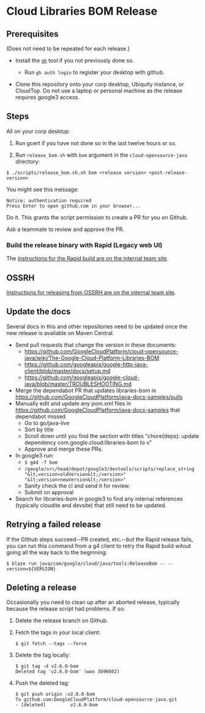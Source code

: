# Cloud Libraries BOM Release


## Prerequisites 

(Does not need to be repeated for each release.)

* Install the [`gh`](https://github.com/cli/cli)
tool if you not previously done so.

    * Run `gh auth login` to register your desktop with github.

* Clone this repository onto your corp desktop, Ubiquity instance, or CloudTop. Do not use a laptop or personal machine as the release requires google3 access.

## Steps

All on your corp desktop: 

1. Run gcert if you have not done so in the last twelve hours or so.

2. Run `release_bom.sh` with `bom` argument in 
the `cloud-opensource-java` directory:

```
$ ./scripts/release_bom.sh.sh bom <release version> <post-release-version>
```

You might see this message:

```
Notice: authentication required
Press Enter to open github.com in your browser...
```

Do it. This grants the script permission to create a PR for you on Github.

Ask a teammate to review and approve the PR. 

### Build the release binary with Rapid (Legacy web UI)

The [instructions for the Rapid build are on the internal team 
site](https://g3doc.corp.google.com/company/teams/cloud-java/tools/developers/releasing.md#run-the-rapid-workflow).

## OSSRH

[Instructions for releasing from OSSRH are on the internal team 
site](https://g3doc.corp.google.com/company/teams/cloud-java/tools/developers/releasing.md#verify-and-release).

## Update the docs

Several docs in this and other repositories need to be updated once the 
new release is available on Maven Central.

* Send pull requests that change the version in these documents:
    * https://github.com/GoogleCloudPlatform/cloud-opensource-java/wiki/The-Google-Cloud-Platform-Libraries-BOM
    * https://github.com/googleapis/google-http-java-client/blob/master/docs/setup.md
    * https://github.com/googleapis/google-cloud-java/blob/master/TROUBLESHOOTING.md
* Merge the dependabot PR that updates libraries-bom in https://github.com/GoogleCloudPlatform/java-docs-samples/pulls
* Manually edit and update any pom.xml files in https://github.com/GoogleCloudPlatform/java-docs-samples that dependabot missed
    * Go to go/java-live
    * Sort by title
    * Scroll down until you find the section with titles "chore(deps): update dependency com.google.cloud:libraries-bom to v<version>"
   * Approve and merge these PRs.
* In google3 run:
    * `$ g4d -f bom`
    *  `/google/src/head/depot/google3/devtools/scripts/replace_string "&lt;version>oldVersion&lt;/version>" "&lt;version>newVersion&lt;/version>"`
    * Sanity check the cl and send it for review.
    * Submit on approval
* Search for libraries-bom in google3 to find any internal references (typically cloudite and devsite) that still need to be updated.

## Retrying a failed release

If the GIthub steps succeed--PR created, etc.--but the Rapid release fails, you can
run this command from a g4 client to retry the Rapid build witout going all the way
back to the beginning:

```
$ blaze run java/com/google/cloud/java/tools:ReleaseBom -- --version=${VERSION}
```

## Deleting a release

Occasionally you need to clean up after an aborted release, typically because the release script had
problems. If so:

1. Delete the release branch on Github.

2. Fetch the tags in your local client:

   ```
   $ git fetch --tags --force
   ```
     
3. Delete the tag locally:

   ```
   $ git tag -d v2.6.0-bom
   Deleted tag 'v2.6.0-bom' (was 3b96602)
   ```

4. Push the deleted tag:
   
   ```
   $ git push origin :v2.6.0-bom
   To github.com:GoogleCloudPlatform/cloud-opensource-java.git
   - [deleted]         v2.6.0-bom
   ```
